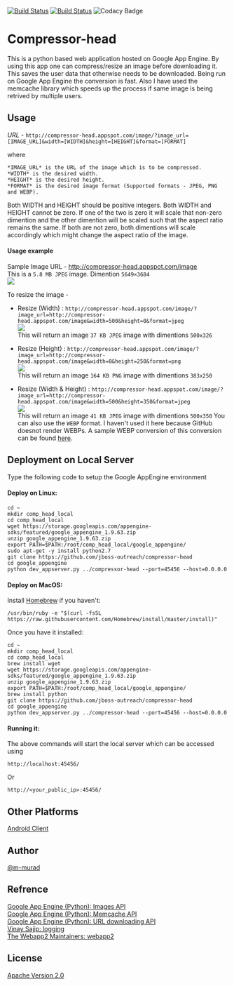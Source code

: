 [![Build Status](https://travis-ci.org/jboss-outreach/compressor-head.svg)](https://travis-ci.org/jboss-outreach/compressor-head)
[![Build Status](https://travis-ci.org/jboss-outreach/compressor-head.svg?branch=addtravis)](https://travis-ci.org/Hatollint/compressor-head)
![Codacy Badge](https://api.codacy.com/project/badge/Grade/9cd479ed37e649cb9e615b20410fb79f)

# Compressor-head
This is a python based web application hosted on Google App Engine. By using this app one can compress/resize an image before downloading it. This saves the user data that otherwise needs to be downloaded. Being run on Google App Engine the conversion is fast. Also I have used the memcache library which speeds up the process if same image is being retrived by multiple users.
## Usage
*URL* - ```http://compressor-head.appspot.com/image/?image_url=[IMAGE_URL]&width=[WIDTH]&height=[HEIGHT]&format=[FORMAT]```

where

    *IMAGE_URL* is the URL of the image which is to be compressed.
    *WIDTH* is the desired width.
    *HEIGHT* is the desired height.
    *FORMAT* is the desired image format (Supported formats - JPEG, PNG and WEBP).
    
Both WIDTH and HEIGHT should be positive integers. Both WIDTH and HEIGHT cannot be zero. If one of the two is zero it will scale that non-zero dimention and the other dimention will be scaled such that the aspect ratio remains the same. If both are not zero, both dimentions will scale accordingly which might change the aspect ratio of the image.  
#### Usage example
Sample Image URL - http://compressor-head.appspot.com/image  
This is a `5.8 MB JPEG` image. Dimention `5649×3684`  
![](http://compressor-head.appspot.com/image)  

To resize the image -
- Resize (Width) : `http://compressor-head.appspot.com/image/?image_url=http://compressor-head.appspot.com/image&width=500&height=0&format=jpeg`  
![](http://compressor-head.appspot.com/image/?image_url=http://compressor-head.appspot.com/image&width=500&height=0&format=jpeg)  
This will return an image `37 KB JPEG` image with dimentions `500x326`

- Resize (Height) : `http://compressor-head.appspot.com/image/?image_url=http://compressor-head.appspot.com/image&width=0&height=250&format=png`  
![](http://compressor-head.appspot.com/image/?image_url=http://compressor-head.appspot.com/image&width=0&height=250&format=png)  
This will return an image `164 KB PNG` image with dimentions `383x250`

- Resize (Width & Height) : `http://compressor-head.appspot.com/image/?image_url=http://compressor-head.appspot.com/image&width=500&height=350&format=jpeg`  
![](http://compressor-head.appspot.com/image/?image_url=http://compressor-head.appspot.com/image&width=500&height=350&format=jpeg)  
This will return an image `41 KB JPEG` image with dimentions `500x350`
You can also use the `WEBP` format. I haven't used it here because GitHub doesnot render WEBPs. A sample WEBP conversion of this conversion can be found [here](http://compressor-head.appspot.com/image/?image_url=http://compressor-head.appspot.com/image&width=500&height=350&format=webp).

## Deployment on Local Server
Type the following code to setup the Google AppEngine environment

#### Deploy on Linux:
```
cd ~
mkdir comp_head_local
cd comp_head_local
wget https://storage.googleapis.com/appengine-sdks/featured/google_appengine_1.9.63.zip
unzip google_appengine_1.9.63.zip
export PATH=$PATH:/root/comp_head_local/google_appengine/
sudo apt-get -y install python2.7
git clone https://github.com/jboss-outreach/compressor-head
cd google_appengine
python dev_appserver.py ../compressor-head --port=45456 --host=0.0.0.0
```

#### Deploy on MacOS:

Install [Homebrew](https://brew.sh/) if you haven't:
```
/usr/bin/ruby -e "$(curl -fsSL https://raw.githubusercontent.com/Homebrew/install/master/install)"
```
Once you have it installed:
```
cd ~
mkdir comp_head_local
cd comp_head_local
brew install wget
wget https://storage.googleapis.com/appengine-sdks/featured/google_appengine_1.9.63.zip
unzip google_appengine_1.9.63.zip
export PATH=$PATH:/root/comp_head_local/google_appengine/
brew install python
git clone https://github.com/jboss-outreach/compressor-head
cd google_appengine
python dev_appserver.py ../compressor-head --port=45456 --host=0.0.0.0
```

#### Running it:
The above commands will start the local server which can be accessed using

`http://localhost:45456/`

Or

`http://<your_public_ip>:45456/`


## Other Platforms

[Android Client](https://github.com/jboss-outreach/compressor-head-android)

## Author
[@m-murad](https://github.com/m-murad)  

## Refrence
[Google App Engine (Python): Images API](https://cloud.google.com/appengine/docs/standard/python/refdocs/google.appengine.api.images.html)  
[Google App Engine (Python): Memcache API](https://cloud.google.com/appengine/docs/standard/python/refdocs/google.appengine.api.memcache.html)  
[Google App Engine (Python): URL downloading API](https://cloud.google.com/appengine/docs/standard/python/refdocs/google.appengine.api.urlfetch.html)  
[Vinay Sajip: logging](http://www.red-dove.com/python_logging.html)  
[The Webapp2 Maintainers: webapp2](https://cloud.google.com/appengine/docs/standard/python/refdocs/google.appengine.api.images.html)  

## License
[Apache Version 2.0](http://compressor-head.appspot.com/license)
